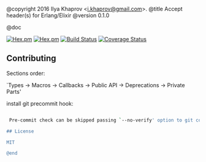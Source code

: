 @copyright 2016 Ilya Khaprov <<i.khaprov@gmail.com>>.
@title Accept header(s) for Erlang/Elixir
@version 0.1.0

@doc

[![Hex.pm](https://img.shields.io/hexpm/v/accept.svg?maxAge=2592000?style=plastic)](https://hex.pm/packages/accept)
[![Hex.pm](https://img.shields.io/hexpm/dt/accept.svg?maxAge=2592000)](https://hex.pm/packages/accept)
[![Build Status](https://travis-ci.org/deadtrickster/accept.erl.svg?branch=version-3)](https://travis-ci.org/deadtrickster/accept.erl)
[![Coverage Status](https://coveralls.io/repos/github/deadtrickster/accept.erl/badge.svg?branch=master)](https://coveralls.io/github/deadtrickster/accept.erl?branch=master)

## Contributing

Sections order:

`Types -> Macros -> Callbacks -> Public API -> Deprecations -> Private Parts'

install git precommit hook:

```./bin/pre-commit.sh install'''

 Pre-commit check can be skipped passing `--no-verify' option to git commit.

## License

MIT

@end


